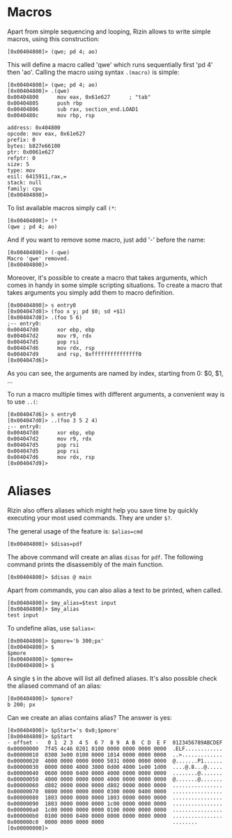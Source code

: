 # Macros

Apart from simple sequencing and looping, Rizin allows to write simple macros, using this construction:

```
[0x00404800]> (qwe; pd 4; ao)
```

This will define a macro called 'qwe' which runs sequentially first 'pd 4' then 'ao'.
Calling the macro using syntax `.(macro)` is simple:

```
[0x00404800]> (qwe; pd 4; ao)
[0x00404800]> .(qwe)
0x00404800      mov eax, 0x61e627      ; "tab"
0x00404805      push rbp
0x00404806      sub rax, section_end.LOAD1
0x0040480c      mov rbp, rsp

address: 0x404800
opcode: mov eax, 0x61e627
prefix: 0
bytes: b827e66100
ptr: 0x0061e627
refptr: 0
size: 5
type: mov
esil: 6415911,rax,=
stack: null
family: cpu
[0x00404800]>
```

To list available macros simply call `(*`:

```
[0x00404800]> (*
(qwe ; pd 4; ao)
```

And if you want to remove some macro, just add '-' before the name:

```
[0x00404800]> (-qwe)
Macro 'qwe' removed.
[0x00404800]>
```

Moreover, it's possible to create a macro that takes arguments, which comes in handy in some
simple scripting situations. To create a macro that takes arguments you simply add them to macro definition.

```
[0x00404800]> s entry0
[0x004047d0]> (foo x y; pd $0; sd +$1)
[0x004047d0]> .(foo 5 6)
;-- entry0:
0x004047d0      xor ebp, ebp
0x004047d2      mov r9, rdx
0x004047d5      pop rsi
0x004047d6      mov rdx, rsp
0x004047d9      and rsp, 0xfffffffffffffff0
[0x004047d6]>
```

As you can see, the arguments are named by index, starting from 0: $0, $1, ...

To run a macro multiple times with different arguments, a convenient way is to use `..(`:

```
[0x004047d6]> s entry0
[0x004047d0]> ..(foo 3 5 2 4)
;-- entry0:
0x004047d0      xor ebp, ebp
0x004047d2      mov r9, rdx
0x004047d5      pop rsi
0x004047d5      pop rsi
0x004047d6      mov rdx, rsp
[0x004047d9]>
```

# Aliases

Rizin also offers aliases which might help you save time by quickly executing your most used commands.
They are under `$?`.

The general usage of the feature is: `$alias=cmd`

```
[0x00404800]> $disas=pdf
```

The above command will create an alias `disas` for `pdf`. The following command prints the disassembly
of the main function.

```
[0x00404800]> $disas @ main
```

Apart from commands, you can also alias a text to be printed, when called.

```
[0x00404800]> $my_alias=$test input
[0x00404800]> $my_alias
test input
```

To undefine alias, use `$alias=`:
```
[0x00404800]> $pmore='b 300;px'
[0x00404800]> $
$pmore
[0x00404800]> $pmore=
[0x00404800]> $

```

A single `$` in the above will list all defined aliases. It's also possible check the aliased command of an alias:

```
[0x00404800]> $pmore?
b 200; px
```

Can we create an alias contains alias? The answer is yes:

```
[0x00404800]> $pStart='s 0x0;$pmore'
[0x00404800]> $pStart
- offset -   0 1  2 3  4 5  6 7  8 9  A B  C D  E F  0123456789ABCDEF
0x00000000  7f45 4c46 0201 0100 0000 0000 0000 0000  .ELF............
0x00000010  0300 3e00 0100 0000 1014 0000 0000 0000  ..>.............
0x00000020  4000 0000 0000 0000 5031 0000 0000 0000  @.......P1......
0x00000030  0000 0000 4000 3800 0d00 4000 1e00 1d00  ....@.8...@.....
0x00000040  0600 0000 0400 0000 4000 0000 0000 0000  ........@.......
0x00000050  4000 0000 0000 0000 4000 0000 0000 0000  @.......@.......
0x00000060  d802 0000 0000 0000 d802 0000 0000 0000  ................
0x00000070  0800 0000 0000 0000 0300 0000 0400 0000  ................
0x00000080  1803 0000 0000 0000 1803 0000 0000 0000  ................
0x00000090  1803 0000 0000 0000 1c00 0000 0000 0000  ................
0x000000a0  1c00 0000 0000 0000 0100 0000 0000 0000  ................
0x000000b0  0100 0000 0400 0000 0000 0000 0000 0000  ................
0x000000c0  0000 0000 0000 0000                      ........
[0x00000000]> 
```
